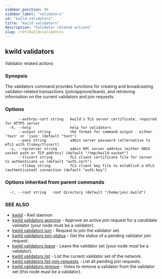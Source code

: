 ```yaml
---
sidebar_position: 99
sidebar_label: "validators"
id: "kwild-validators"
title: "kwild validators"
description: "Validator related actions"
slug: /ref/kwild/validators
---
```


## kwild validators

Validator related actions

### Synopsis

The validators command provides functions for creating and broadcasting validator-related transactions (join/approve/leave), and retrieving information on the current validators and join requests.

### Options

```
      --authrpc-cert string   kwild's TLS server certificate, required for HTTPS server
  -h, --help                  help for validators
      --output string         the format for command output - either 'text' or 'json' (default "text")
      --pass string           admin server password (alternative to mTLS with tlskey/tlscert)
  -s, --rpcserver string      admin RPC server address (either UNIX socket path or TCP address) (default "/tmp/kwild.socket")
      --tlscert string        TLS client certificate file for server to authenticate us (default "auth.cert")
      --tlskey string         TLS client key file to establish a mTLS (authenticated) connection (default "auth.key")
```

### Options inherited from parent commands

```
  -r, --root string   root directory (default "/home/jon/.kwild")
```

### SEE ALSO

* [kwild](/docs/ref/kwild)	 - Kwil daemon
* [kwild validators approve](/docs/ref/kwild/validators/approve)	 - Approve an active join request for a candidate validator (your node must be a validator).
* [kwild validators join](/docs/ref/kwild/validators/join)	 - Request to join the validator set.
* [kwild validators join-status](/docs/ref/kwild/validators/join-status)	 - Get the status of a pending validator join request.
* [kwild validators leave](/docs/ref/kwild/validators/leave)	 - Leave the validator set (your node must be a validator).
* [kwild validators list](/docs/ref/kwild/validators/list)	 - List the current validator set of the network.
* [kwild validators list-join-requests](/docs/ref/kwild/validators/list-join-requests)	 - List all pending join requests.
* [kwild validators remove](/docs/ref/kwild/validators/remove)	 - Votes to remove a validator from the validator set (this node must be a validator).

